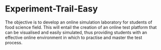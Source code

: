 # Experiment-Trail-Easy
The objective is to develop an online simulation laboratory for students of food science field. This will entail the creation of an online test platform that can be visualised and easily simulated, thus providing students with an effective online environment in which to practise and master the test process.
